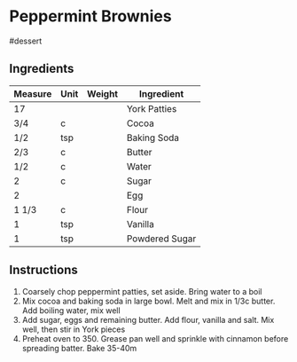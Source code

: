 # Peppermint Brownies

#dessert

## Ingredients

Measure | Unit | Weight | Ingredient
--------|------|--------|-----------
17 | | | York Patties
3/4 | c | | Cocoa
1/2 | tsp | | Baking Soda
2/3 | c | | Butter
1/2 | c | | Water
2 | c | | Sugar
2 | | | Egg
1 1/3 | c | | Flour
1 | tsp | | Vanilla
1 | tsp | | Powdered Sugar

## Instructions

1. Coarsely chop peppermint patties, set aside. Bring water to a boil
2. Mix cocoa and baking soda in large bowl. Melt and mix in 1/3c butter. Add boiling water, mix well
3. Add sugar, eggs and remaining butter. Add flour, vanilla and salt. Mix well, then stir in York pieces
4. Preheat oven to 350. Grease pan well and sprinkle with cinnamon before spreading batter. Bake 35-40m

